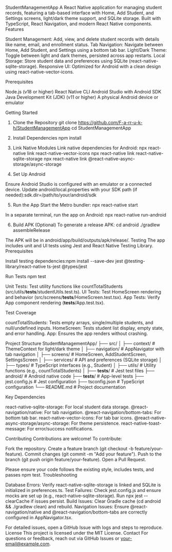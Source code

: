 StudentManagementApp
A React Native application for managing student records, featuring a tab-based interface with Home, Add Student, and Settings screens, light/dark theme support, and SQLite storage. Built with TypeScript, React Navigation, and modern React Native components.
Features

Student Management: Add, view, and delete student records with details like name, email, and enrollment status.
Tab Navigation: Navigate between Home, Add Student, and Settings using a bottom tab bar.
Light/Dark Theme: Toggle between light and dark themes, persisted across app restarts.
Local Storage: Store student data and preferences using SQLite (react-native-sqlite-storage).
Responsive UI: Optimized for Android with a clean design using react-native-vector-icons.

Prerequisites

Node.js (v18 or higher)
React Native CLI
Android Studio with Android SDK
Java Development Kit (JDK) (v11 or higher)
A physical Android device or emulator

Getting Started
1. Clone the Repository
git clone https://github.com/F-a-rr-u-k-h/StudentManagementApp
cd StudentManagementApp

2. Install Dependencies
npm install

3. Link Native Modules
Link native dependencies for Android:
npx react-native link react-native-vector-icons
npx react-native link react-native-sqlite-storage
npx react-native link @react-native-async-storage/async-storage

4. Set Up Android

Ensure Android Studio is configured with an emulator or a connected device.
Update android/local.properties with your SDK path (if needed):sdk.dir=/path/to/your/android/sdk



5. Run the App
Start the Metro bundler:
npx react-native start

In a separate terminal, run the app on Android:
npx react-native run-android

6. Build APK (Optional)
To generate a release APK:
cd android
./gradlew assembleRelease

The APK will be in android/app/build/outputs/apk/release/.
Testing
The app includes unit and UI tests using Jest and React Native Testing Library.
Prerequisites

Install testing dependencies:npm install --save-dev jest @testing-library/react-native ts-jest @types/jest



Run Tests
npm test


Unit Tests: Test utility functions like countTotalStudents (src/utils/__tests__/studentUtils.test.ts).
UI Tests: Test HomeScreen rendering and behavior (src/screens/__tests__/HomeScreen.test.tsx).
App Tests: Verify App component rendering (__tests__/App.test.tsx).

Test Coverage

countTotalStudents: Tests empty arrays, single/multiple students, and null/undefined inputs.
HomeScreen: Tests student list display, empty state, and error handling.
App: Ensures the app renders without crashing.

Project Structure
StudentManagementApp/
├── src/
│   ├── context/          # ThemeContext for light/dark theme
│   ├── navigation/       # AppNavigator with tab navigation
│   ├── screens/          # HomeScreen, AddStudentScreen, SettingsScreen
│   ├── services/         # API and preferences (SQLite storage)
│   ├── types/            # TypeScript interfaces (e.g., Student)
│   ├── utils/            # Utility functions (e.g., countTotalStudents)
│   ├── __tests__/        # Jest test files
├── android/              # Android native code
├── __tests__/            # App-level tests
├── jest.config.js        # Jest configuration
├── tsconfig.json         # TypeScript configuration
└── README.md             # Project documentation

Key Dependencies

react-native-sqlite-storage: For local student data storage.
@react-navigation/native: For tab navigation.
@react-navigation/bottom-tabs: For bottom tab bar.
react-native-vector-icons: For tab bar icons.
@react-native-async-storage/async-storage: For theme persistence.
react-native-toast-message: For error/success notifications.

Contributing
Contributions are welcome! To contribute:

Fork the repository.
Create a feature branch (git checkout -b feature/your-feature).
Commit changes (git commit -m "Add your feature").
Push to the branch (git push origin feature/your-feature).
Open a Pull Request.

Please ensure your code follows the existing style, includes tests, and passes npm test.
Troubleshooting

Database Errors: Verify react-native-sqlite-storage is linked and SQLite is initialized in preferences.ts.
Test Failures: Check jest.config.js and ensure mocks are set up (e.g., react-native-sqlite-storage). Run npx jest --clearCache if issues persist.
Build Issues: Clear Gradle cache (cd android && ./gradlew clean) and rebuild.
Navigation Issues: Ensure @react-navigation/native and @react-navigation/bottom-tabs are correctly configured in AppNavigator.tsx.

For detailed issues, open a GitHub Issue with logs and steps to reproduce.
License
This project is licensed under the MIT License.
Contact
For questions or feedback, reach out via GitHub Issues or your-email@example.com.
